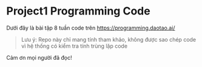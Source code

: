 # Project1 Programming Code
Dưới đây là bài tập 8 tuần code trên https://programming.daotao.ai/

> Lưu ý: Repo này chỉ mang tính tham khảo, không được sao chép code vì hệ thống có kiểm tra tính trùng lặp code

Cảm ơn mọi người đã đọc!
